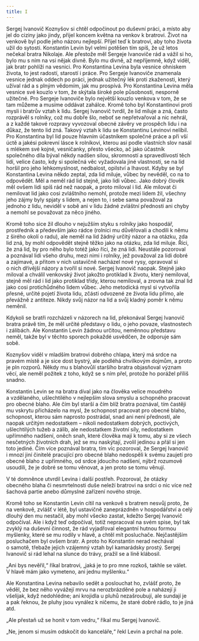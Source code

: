 ```yaml
---
title: I
---
```


Sergej Ivanovič Koznyšov si chtěl odpočinout po duševní práci, a místo aby jel do ciziny jako jindy, přijel koncem května na venkov k bratrovi. Život na venkově byl podle jeho názoru nejlepší. Přijel teď k bratrovi, aby toho života užil do sytosti. Konstantin Levin byl velmi potěšen tím spíš, že už letos nečekal bratra Nikolaje. Ale přestože měl Sergeje Ivanoviče rád a vážil si ho, bylo mu s ním na vsi nějak divně. Bylo mu divně, až nepříjemně, když viděl, jak bratr pohlíží na vesnici. Pro Konstantina Levina byla vesnice ohniskem života, to jest radostí, starostí i práce. Pro Sergeje Ivanoviče znamenala vesnice jednak oddech po práci, jednak užitečný lék proti zkaženosti, který užíval rád a s plným vědomím, jak mu prospívá. Pro Konstantina Levina měla vesnice své kouzlo v tom, že skýtala široké pole působnosti, nesporně užitečné. Pro Sergeje Ivanoviče bylo největší kouzlo venkova v tom, že se tam můžeme a musíme oddávat zahálce. Kromě toho byl Konstantinovi proti mysli i bratrův vztah k lidu. Sergej Ivanovič tvrdil, že lid miluje a zná, často rozprávěl s rolníky, což mu dobře šlo, neboť se nepřetvařoval a nic nehrál, a z každé takové rozpravy vyvozoval obecné závěry ve prospěch lidu i na důkaz, že tento lid zná. Takový vztah k lidu se Konstantinu Levinovi nelíbil. Pro Konstantina byl lid pouze hlavním účastníkem společné práce a při vší úctě a jakési pokrevní lásce k rolníkovi, kterou asi podle vlastních slov nasál s mlékem své kojné, vesničanky, přesto všecko, ač jako účastník společného díla býval někdy nadšen silou, skromností a spravedlivostí těch lidí, velice často, kdy si společná věc vyžadovala jiné vlastnosti, se na lid horšil pro jeho lehkomyslnost, nedbalost, opilství a lhavost. Kdyby se byl Konstantina Levina někdo zeptal, zda lid miluje, vůbec by nevěděl, co na to odpovědět. Měl a neměl rád lid stejně, jako lidi vůbec. Jako dobrý člověk měl ovšem lidi spíš rád než naopak, a proto miloval i lid. Ale milovat či nemilovat lid jako cosi zvláštního nemohl, protože mezi lidem žil, všechny jeho zájmy byly spjaty s lidem, a nejen to, i sebe sama považoval za jednoho z lidu, neviděl v sobě ani v lidu žádné zvláštní přednosti ani chyby a nemohl se považovat za něco jiného.

Kromě toho sice žil dlouho v nejužším styku s rolníky jako hospodář, prostředník a především jako rádce (rolníci mu důvěřovali a chodili k němu z širého okolí o radu), ale neměl na lid žádný určitý názor a na otázku, zda lid zná, by mohl odpovědět stejně těžko jako na otázku, zda lid miluje. Říci, že zná lid, by pro něho bylo totéž jako říci, že zná lidi. Neustále pozoroval a poznával lidi všeho druhu, mezi nimi i rolníky, jež považoval za lidi dobré a zajímavé, a přitom v nich ustavičně nacházel nové rysy, opravoval si o nich dřívější názory a tvořil si nové. Sergej Ivanovič naopak. Stejně jako miloval a chválil venkovský život jakožto protiklad k životu, který nemiloval, stejně měl rád i lid jako protiklad třídy, kterou nemiloval, a zrovna tak znal lid jako cosi protichůdného lidem vůbec. Jeho metodická mysl si vytvořila přesné, určité pojetí života lidu, zčásti odvozené ze života lidu přímo, ale převážně z antiteze. Nikdy svůj názor na lid a svůj kladný poměr k němu neměnil.

Kdykoli se bratři rozcházeli v názorech na lid, překonával Sergej Ivanovič bratra právě tím, že měl určité představy o lidu, o jeho povaze, vlastnostech i zálibách. Ale Konstantin Levin žádnou určitou, neměnnou představu neměl, takže byl v těchto sporech pokaždé usvědčen, že odporuje sám sobě.

Koznyšov viděl v mladším bratrovi dobrého chlapa, který má srdce na pravém místě a je sice dost bystrý, ale podléhá chvilkovým dojmům, a proto je pln rozporů. Někdy mu s blahovůlí staršího bratra objasňoval význam věcí, ale neměl požitek z toho, když se s ním přel, protože ho porážel příliš snadno.

Konstantin Levin se na bratra díval jako na člověka velice moudrého a vzdělaného, ušlechtilého v nejlepším slova smyslu a schopného pracovat pro obecné blaho. Ale čím byl starší a čím blíž bratra poznával, tím častěji mu vskrytu přicházelo na mysl, že schopnost pracovat pro obecné blaho, schopnost, kterou sám naprosto postrádal, snad ani není předností, ale naopak určitým nedostatkem – nikoli nedostatkem dobrých, poctivých, ušlechtilých tužeb a zálib, ale nedostatkem životní síly, nedostatkem upřímného nadšení, oněch snah, které člověka mají k tomu, aby si ze všech nesčetných životních drah, jež se mu naskýtají, zvolil jedinou a přál si jen toto jediné. Čím více poznával bratra, tím víc pozoroval, že Sergej Ivanovič i mnozí jiní činitelé pracující pro obecné blaho nedospěli k svému zaujetí pro obecné blaho z upřímného, od srdce jdoucího nadšení, nýbrž rozumově usoudili, že je dobré se tomu věnovat, a jen proto se tomu věnují.

V té domněnce utvrdil Levina i další postřeh. Pozoroval, že otázky obecného blaha či nesmrtelnosti duše neleží bratrovi na srdci o nic více než šachová partie anebo důmyslné zařízení nového stroje.

Kromě toho se Konstantin Levin cítil na venkově s bratrem nesvůj proto, že na venkově, zvlášť v létě, byl ustavičně zaneprázdněn v hospodářství a celý dlouhý den mu nestačil, aby mohl všecko zastat, kdežto Sergej Ivanovič odpočíval. Ale i když teď odpočíval, totiž nepracoval na svém spise, byl tak zvyklý na duševní činnost, že rád vyjadřoval elegantní hutnou formou myšlenky, které se mu rodily v hlavě, a chtěl mít posluchače. Nejčastějším posluchačem byl ovšem bratr. A proto ho Konstantin nerad nechával o samotě, třebaže jejich vzájemný vztah byl kamarádsky prostý. Sergej Ivanovič si rád lehal na slunce do trávy, pražil se a líně klábosil.

„Ani bys nevěřil,“ říkal bratrovi, „jaká je to pro mne rozkoš, takhle se válet. V hlavě mám jako vymeteno, ani jednu myšlenku.“

Ale Konstantina Levina nebavilo sedět a poslouchat ho, zvlášť proto, že věděl, že bez něho vyvážejí mrvu na nerozbrázděné pole a naházejí ji všelijak, když nedohlédne; ani krojidla u pluhů nezašroubují, ale sundají je a pak řeknou, že pluhy jsou vynález k ničemu, že staré dobré rádlo, to je jiná atd.

„Ale přestaň už se honit v tom vedru,“ říkal mu Sergej Ivanovič.

„Ne, jenom si musím odskočit do kanceláře,“ řekl Levin a prchal na pole.
